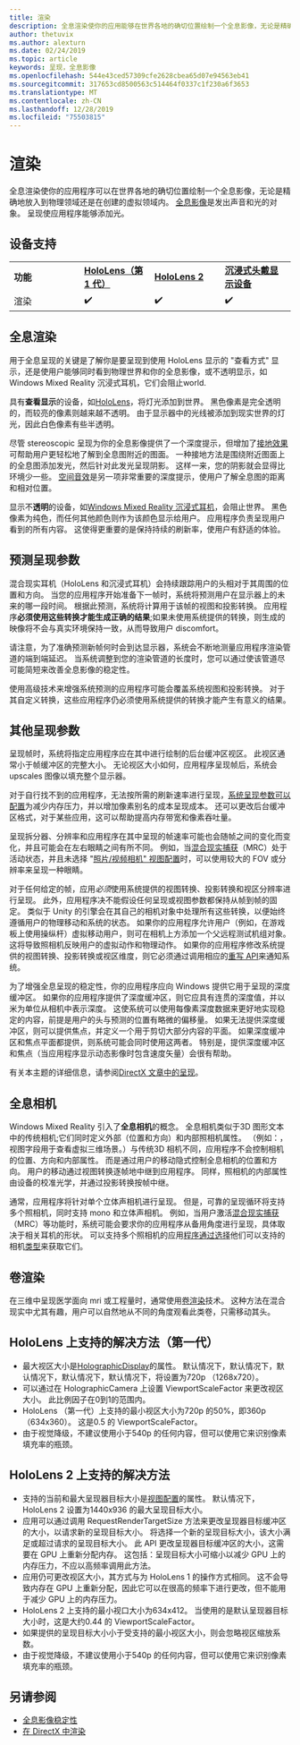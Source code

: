 ```yaml
---
title: 渲染
description: 全息渲染使你的应用能够在世界各地的确切位置绘制一个全息影像，无论是精确放置在物理领域还是在你创建的虚拟领域内。
author: thetuvix
ms.author: alexturn
ms.date: 02/24/2019
ms.topic: article
keywords: 呈现，全息影像
ms.openlocfilehash: 544e43ced57309cfe2628cbea65d07e94563eb41
ms.sourcegitcommit: 317653cd8500563c514464f0337c1f230a6f3653
ms.translationtype: MT
ms.contentlocale: zh-CN
ms.lasthandoff: 12/28/2019
ms.locfileid: "75503815"
---
```

# <a name="rendering"></a>渲染

全息渲染使你的应用程序可以在世界各地的确切位置绘制一个全息影像，无论是精确地放入到物理领域还是在创建的虚拟领域内。 [全息影像](hologram.md)是发出声音和光的对象。 呈现使应用程序能够添加光。

## <a name="device-support"></a>设备支持

<table>
    <colgroup>
    <col width="25%" />
    <col width="25%" />
    <col width="25%" />
    <col width="25%" />
    </colgroup>
    <tr>
        <td><strong>功能</strong></td>
        <td><a href="hololens-hardware-details.md"><strong>HoloLens（第 1 代）</strong></a></td>
        <td><a href="https://docs.microsoft.com/hololens/hololens2-hardware"><strong>HoloLens 2</strong></td>
        <td><a href="immersive-headset-hardware-details.md"><strong>沉浸式头戴显示设备</strong></a></td>
    </tr>
     <tr>
        <td>渲染</td>
        <td>✔️</td>
        <td>✔️</td>
        <td>✔️</td>
    </tr>
</table>

## <a name="holographic-rendering"></a>全息渲染

用于全息呈现的关键是了解你是要呈现到使用 HoloLens 显示的 "查看方式" 显示，还是使用户能够同时看到物理世界和你的全息影像，或不透明显示，如 Windows Mixed Reality 沉浸式耳机，它们会阻止world.

具有**查看显示**的设备，如[HoloLens](hololens-hardware-details.md)，将灯光添加到世界。 黑色像素是完全透明的，而较亮的像素则越来越不透明。 由于显示器中的光线被添加到现实世界的灯光，因此白色像素有些半透明。

尽管 stereoscopic 呈现为你的全息影像提供了一个深度提示，但增加了[接地效果](interaction-fundamentals.md)可帮助用户更轻松地了解到全息图附近的图面。 一种接地方法是围绕附近图面上的全息图添加发光，然后针对此发光呈现阴影。 这样一来，您的阴影就会显得比环境少一些。 [空间音效](spatial-sound.md)是另一项非常重要的深度提示，使用户了解全息图的距离和相对位置。

显示不**透明**的设备，如[Windows Mixed Reality 沉浸式耳机](immersive-headset-hardware-details.md)，会阻止世界。 黑色像素为纯色，而任何其他颜色则作为该颜色显示给用户。 应用程序负责呈现用户看到的所有内容。 这使得更重要的是保持持续的刷新率，使用户有舒适的体验。

## <a name="predicted-rendering-parameters"></a>预测呈现参数

混合现实耳机（HoloLens 和沉浸式耳机）会持续跟踪用户的头相对于其周围的位置和方向。 当您的应用程序开始准备下一帧时，系统将预测用户在显示器上的未来的哪一段时间。 根据此预测，系统将计算用于该帧的视图和投影转换。 应用程序**必须使用这些转换才能生成正确的结果**;如果未使用系统提供的转换，则生成的映像将不会与真实环境保持一致，从而导致用户 discomfort。

请注意，为了准确预测新帧何时会到达显示器，系统会不断地测量应用程序渲染管道的端到端延迟。 当系统调整到您的渲染管道的长度时，您可以通过使该管道尽可能简短来改善全息影像的稳定性。

使用高级技术来增强系统预测的应用程序可能会覆盖系统视图和投影转换。 对于其自定义转换，这些应用程序仍必须使用系统提供的转换才能产生有意义的结果。

## <a name="other-rendering-parameters"></a>其他呈现参数

呈现帧时，系统将指定应用程序应在其中进行绘制的后台缓冲区视区。 此视区通常小于帧缓冲区的完整大小。 无论视区大小如何，应用程序呈现帧后，系统会 upscales 图像以填充整个显示器。

对于自行找不到的应用程序，无法按所需的刷新速率进行呈现，[系统呈现参数可以配置](https://docs.microsoft.com/uwp/api/Windows.Graphics.Holographic.HolographicViewConfiguration#Windows_Graphics_Holographic_HolographicViewConfiguration)为减少内存压力，并以增加像素别名的成本呈现成本。 还可以更改后台缓冲区格式，对于某些应用，这可以帮助提高内存带宽和像素吞吐量。

呈现拆分器、分辨率和应用程序在其中呈现的帧速率可能也会随帧之间的变化而变化，并且可能会在左右眼睛之间有所不同。 例如，当[混合现实捕获](mixed-reality-capture.md)（MRC）处于活动状态，并且未选择 "[照片/视频相机" 视图配置](https://docs.microsoft.com/uwp/api/Windows.Graphics.Holographic.HolographicViewConfigurationKind#Windows_Graphics_Holographic_HolographicViewConfigurationKind)时，可以使用较大的 FOV 或分辨率来呈现一种眼睛。

对于任何给定的帧，应用*必须*使用系统提供的视图转换、投影转换和视区分辨率进行呈现。 此外，应用程序决不能假设任何呈现或视图参数都保持从帧到帧的固定。 类似于 Unity 的引擎会在其自己的相机对象中处理所有这些转换，以便始终遵循用户的物理移动和系统的状态。 如果你的应用程序允许用户（例如，在游戏板上使用操纵杆）虚拟移动用户，则可在相机上方添加一个父远程测试机组对象。 这将导致照相机反映用户的虚拟动作和物理动作。 如果你的应用程序修改系统提供的视图转换、投影转换或视区维度，则它必须通过调用相应的[重写 API](https://docs.microsoft.com/uwp/api/Windows.Graphics.Holographic.HolographicCameraPose#Windows_Graphics_Holographic_HolographicCameraPose)来通知系统。

为了增强全息呈现的稳定性，你的应用程序应向 Windows 提供它用于呈现的深度缓冲区。 如果你的应用程序提供了深度缓冲区，则它应具有连贯的深度值，并以米为单位从相机中表示深度。 这使系统可以使用每像素深度数据来更好地实现稳定的内容，前提是用户的头与预测的位置有略微的偏移量。 如果无法提供深度缓冲区，则可以提供焦点，并定义一个用于剪切大部分内容的平面。 如果深度缓冲区和焦点平面都提供，则系统可能会同时使用这两者。 特别是，提供深度缓冲区和焦点（当应用程序显示动态影像时包含速度矢量）会很有帮助。

有关本主题的详细信息，请参阅[DirectX 文章中的呈现](rendering-in-directx.md)。

## <a name="holographic-cameras"></a>全息相机

Windows Mixed Reality 引入了**全息相机**的概念。 全息相机类似于3D 图形文本中的传统相机;它们同时定义外部（位置和方向）和内部照相机属性。 （例如：，视图字段用于查看虚拟三维场景。）与传统3D 相机不同，应用程序不会控制相机的位置、方向和内部属性。 而是通过用户的移动隐式控制全息相机的位置和方向。 用户的移动通过视图转换逐帧地中继到应用程序。 同样，照相机的内部属性由设备的校准光学，并通过投影转换按帧中继。

通常，应用程序将针对单个立体声相机进行呈现。 但是，可靠的呈现循环将支持多个照相机，同时支持 mono 和立体声相机。 例如，当用户激活[混合现实捕获](mixed-reality-capture.md)（MRC）等功能时，系统可能会要求你的应用程序从备用角度进行呈现，具体取决于相关耳机的形状。 可以支持多个照相机的应用[程序通过选择](https://docs.microsoft.com/uwp/api/Windows.Graphics.Holographic.HolographicViewConfiguration#Windows_Graphics_Holographic_HolographicViewConfiguration)他们可以支持的相机[类型](https://docs.microsoft.com/uwp/api/Windows.Graphics.Holographic.HolographicViewConfigurationKind#Windows_Graphics_Holographic_HolographicViewConfigurationKind)来获取它们。

## <a name="volume-rendering"></a>卷渲染

在三维中呈现医学面向 mri 或工程量时，通常使用[卷渲染](volume-rendering.md)技术。 这种方法在混合现实中尤其有趣，用户可以自然地从不同的角度观看此类卷，只需移动其头。

## <a name="supported-resolutions-on-hololens-1st-gen"></a>HoloLens 上支持的解决方法（第一代）

* 最大视区大小是[HolographicDisplay](https://docs.microsoft.com/uwp/api/windows.graphics.holographic.holographicdisplay)的属性。 默认情况下，默认情况下，默认情况下，默认情况下，默认情况下，将设置为720p （1268x720）。
* 可以通过在 HolographicCamera 上设置 ViewportScaleFactor 来更改视区大小。 此比例因子在0到1的范围内。
* HoloLens （第一代）上支持的最小视区大小为720p 的50%，即360p （634x360）。 这是0.5 的 ViewportScaleFactor。
* 由于视觉降级，不建议使用小于540p 的任何内容，但可以使用它来识别像素填充率的瓶颈。

## <a name="supported-resolutions-on-hololens-2"></a>HoloLens 2 上支持的解决方法

* 支持的当前和最大呈现器目标大小是[视图配置](https://docs.microsoft.com/uwp/api/Windows.Graphics.Holographic.HolographicViewConfiguration#Windows_Graphics_Holographic_HolographicViewConfiguration)的属性。 默认情况下，HoloLens 2 设置为1440x936 的最大呈现目标大小。
* 应用可以通过调用 RequestRenderTargetSize 方法来更改呈现器目标缓冲区的大小，以请求新的呈现目标大小。 将选择一个新的呈现目标大小，该大小满足或超过请求的呈现目标大小。 此 API 更改呈现器目标缓冲区的大小，这需要在 GPU 上重新分配内存。 这包括：呈现目标大小可缩小以减少 GPU 上的内存压力，不应以高频率调用此方法。
* 应用仍可更改视区大小，其方式与为 HoloLens 1 的操作方式相同。 这不会导致内存在 GPU 上重新分配，因此它可以在很高的频率下进行更改，但不能用于减少 GPU 上的内存压力。
* HoloLens 2 上支持的最小视口大小为634x412。 当使用的是默认呈现器目标大小时，这是大约0.44 的 ViewportScaleFactor。
* 如果提供的呈现目标大小小于受支持的最小视区大小，则会忽略视区缩放系数。
* 由于视觉降级，不建议使用小于540p 的任何内容，但可以使用它来识别像素填充率的瓶颈。



## <a name="see-also"></a>另请参阅
* [全息影像稳定性](hologram-stability.md)
* [在 DirectX 中渲染](rendering-in-directx.md)
